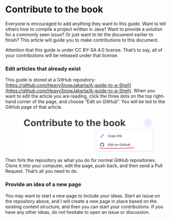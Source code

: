 # Contribute to the book

Everyone is encouraged to add anything they want to this guide. Want to tell others how to compile a project written in Java? Want to provide a solution for a commonly seen issue? Or just want to let the document earlier to finish? This article will guide you to make contributions to this document.

Attention that this guide is under CC BY-SA 4.0 license. That’s to say, all of your contributions will be released under that license.

### Edit articles that already exist

This guide is stored at a GitHub repository: [https://github.com/HeavySnowJakarta/A-guide-to-a-Shell](https://github.com/HeavySnowJakarta/A-guide-to-a-Shell). When you want to edit the article you are reading, click the three dots on the top right-hand corner of the page, and choose “Edit on GitHub”. You will be led to the GitHub page of that article.

<figure><img src=".gitbook/assets/8AAC1CD5-811D-41DE-B6B1-F2BF41F3B4DF.jpeg" alt=""><figcaption></figcaption></figure>

Then fork the repository as what you do for normal GitHub repositories. Clone it into your computer, edit the page, push back, and then send a Pull Request. That’s all you need to do.

### Provide an idea of a new page

You may want to start a new page to include your ideas. Start an issue on the repository above, and I will create a new page in place based on the existing content structure, and then you can start your contributions. If you have any other ideas, do not hesitate to open an issue or discussion.
